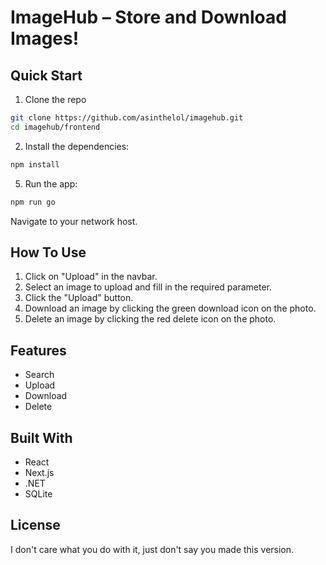 # ImageHub – Store and Download Images!

## Quick Start

1. Clone the repo

```bash
git clone https://github.com/asinthelol/imagehub.git
cd imagehub/frontend
```

2. Install the dependencies:

```bash
npm install
```

5. Run the app:

```bash
npm run go
```
Navigate to your network host.

## How To Use

1. Click on "Upload" in the navbar.
2. Select an image to upload and fill in the required parameter.
3. Click the "Upload" button.
4. Download an image by clicking the green download icon on the photo.
5. Delete an image by clicking the red delete icon on the photo.

## Features

- Search
- Upload
- Download
- Delete

## Built With

- React
- Next.js
- .NET
- SQLite

## License

I don't care what you do with it, just don't say you made this version.